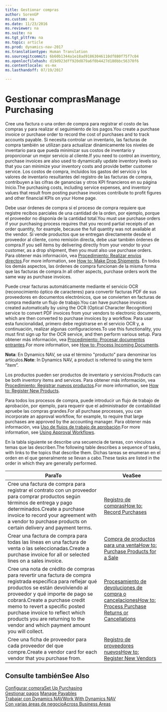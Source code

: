```yaml
---
title: Gestionar compras
author: SorenGP
ms.custom: na
ms.date: 11/23/2016
ms.reviewer: na
ms.suite: na
ms.tgt_pltfrm: na
ms.topic: article
ms.prod: dynamics-nav-2017
ms.translationtype: Human Translation
ms.sourcegitcommit: 6b60b1344a1e18ad91863046110df880f75f7c04
ms.openlocfilehash: d19d923dff920d879a6f0b4427d180bbc56370f6
ms.contentlocale: es-mx
ms.lasthandoff: 07/19/2017

---
```


# <a name="manage-purchasing"></a><span data-ttu-id="05f5c-102">Gestionar compras</span><span class="sxs-lookup"><span data-stu-id="05f5c-102">Manage Purchasing</span></span>
<span data-ttu-id="05f5c-103">Cree una factura o una orden de compra para registrar el costo de las compras y para realizar el seguimiento de los pagos.</span><span class="sxs-lookup"><span data-stu-id="05f5c-103">You create a purchase invoice or purchase order to record the cost of purchases and to track accounts payable.</span></span> <span data-ttu-id="05f5c-104">Si necesita controlar un inventario, las facturas de compra también se utilizan para actualizar dinámicamente los niveles de inventario para que pueda minimizar sus costos de inventario y proporcionar un mejor servicio al cliente.</span><span class="sxs-lookup"><span data-stu-id="05f5c-104">If you need to control an inventory, purchase invoices are also used to dynamically update inventory levels so that you can minimize your inventory costs and provide better customer service.</span></span> <span data-ttu-id="05f5c-105">Los costos de compra, incluidos los gastos del servicio y los valores de inventario resultantes del registro de las facturas de compra, contribuyen a las cifras de ganancias y otros KPI financieros en su página Inicio.</span><span class="sxs-lookup"><span data-stu-id="05f5c-105">The purchasing costs, including service expenses, and inventory values that result from posting purchase invoices contribute to profit figures and other financial KPIs on your Home page.</span></span>

<span data-ttu-id="05f5c-106">Debe usar órdenes de compra si el proceso de compra requiere que registre recibos parciales de una cantidad de la orden, por ejemplo, porque el proveedor no disponía de la cantidad total.</span><span class="sxs-lookup"><span data-stu-id="05f5c-106">You must use purchase orders if your purchasing process requires that you record partial receipts of an order quantity, for example, because the full quantity was not available at the vendor.</span></span> <span data-ttu-id="05f5c-107">Si vende productos que se entregan directamente desde el proveedor al cliente, como remisión directa, debe usar también órdenes de compra.</span><span class="sxs-lookup"><span data-stu-id="05f5c-107">If you sell items by delivering directly from your vendor to your customer, as a drop shipment, then you must also use purchase orders.</span></span> <span data-ttu-id="05f5c-108">Para obtener más información, vea [Procedimiento: Realizar envíos directos](sales-how-drop-shipment.md).</span><span class="sxs-lookup"><span data-stu-id="05f5c-108">For more information, see [How to: Make Drop Shipments](sales-how-drop-shipment.md).</span></span> <span data-ttu-id="05f5c-109">En todos los demás aspectos, las órdenes de compra funcionan de la misma forma que las facturas de compra.</span><span class="sxs-lookup"><span data-stu-id="05f5c-109">In all other aspects, purchase orders work the same way as purchase invoices.</span></span>

<span data-ttu-id="05f5c-110">Puede crear facturas automáticamente mediante el servicio OCR (reconocimiento óptico de caracteres) para convertir facturas PDF de sus proveedores en documentos electrónicos, que se convierten en facturas de compra mediante un flujo de trabajo.</span><span class="sxs-lookup"><span data-stu-id="05f5c-110">You can have purchase invoices created automatically by using the OCR (Optical Character Recognition) service to convert PDF invoices from your vendors to electronic documents, which are then converted to purchase invoices by a workflow.</span></span> <span data-ttu-id="05f5c-111">Para usar esta funcionalidad, primero debe registrarse en el servicio OCR y, a continuación, realizar algunas configuraciones.</span><span class="sxs-lookup"><span data-stu-id="05f5c-111">To use this functionality, you must first sign up for the OCR service, and then perform various setup.</span></span> <span data-ttu-id="05f5c-112">Para obtener más información, vea [Procedimiento: Procesar documentos entrantes](across-process-income-documents.md).</span><span class="sxs-lookup"><span data-stu-id="05f5c-112">For more information, see [How to: Process Incoming Documents](across-process-income-documents.md).</span></span>      

<span data-ttu-id="05f5c-113">**Nota**: En Dynamics NAV, se usa el término "producto" para denominar los artículos.</span><span class="sxs-lookup"><span data-stu-id="05f5c-113">**Note**: In Dynamics NAV, a product is referred to using the term “item”.</span></span>

<span data-ttu-id="05f5c-114">Los productos pueden ser productos de inventario y servicios.</span><span class="sxs-lookup"><span data-stu-id="05f5c-114">Products can be both inventory items and services.</span></span> <span data-ttu-id="05f5c-115">Para obtener más información, vea [Procedimiento: Registrar nuevos productos](inventory-how-register-new-products.md).</span><span class="sxs-lookup"><span data-stu-id="05f5c-115">For more information, see [How to: Register New Products](inventory-how-register-new-products.md).</span></span>

<span data-ttu-id="05f5c-116">Para todos los procesos de compra, puede introducir un flujo de trabajo de aprobación, por ejemplo, para requerir que el administrador de contabilidad apruebe las compras grandes.</span><span class="sxs-lookup"><span data-stu-id="05f5c-116">For all purchase processes, you can incorporate an approval workflow, for example, to require that large purchases are approved by the accounting manager.</span></span> <span data-ttu-id="05f5c-117">Para obtener más información, vea [Uso de flujos de trabajo de aprobación](across-how-use-approval-workflows.md).</span><span class="sxs-lookup"><span data-stu-id="05f5c-117">For more information, see [Using Approval Workflows](across-how-use-approval-workflows.md).</span></span>

<span data-ttu-id="05f5c-118">En la tabla siguiente se describe una secuencia de tareas, con vínculos a temas que las describen.</span><span class="sxs-lookup"><span data-stu-id="05f5c-118">The following table describes a sequence of tasks, with links to the topics that describe them.</span></span> <span data-ttu-id="05f5c-119">Dichas tareas se enumeran en el orden en el que generalmente se llevan a cabo.</span><span class="sxs-lookup"><span data-stu-id="05f5c-119">These tasks are listed in the order in which they are generally performed.</span></span>


|<span data-ttu-id="05f5c-120">Para</span><span class="sxs-lookup"><span data-stu-id="05f5c-120">To</span></span> |<span data-ttu-id="05f5c-121">Vea</span><span class="sxs-lookup"><span data-stu-id="05f5c-121">See</span></span> |
|---|----|
|<span data-ttu-id="05f5c-122">Cree una factura de compra para registrar el contrato con un proveedor para comprar productos según términos de entrega y pago determinados.</span><span class="sxs-lookup"><span data-stu-id="05f5c-122">Create a purchase invoice to record your agreement with a vendor to purchase products on certain delivery and payment terms.</span></span> |[<span data-ttu-id="05f5c-123">Registro de compras</span><span class="sxs-lookup"><span data-stu-id="05f5c-123">How to: Record Purchases</span></span>](purchasing-how-record-purchases.md)|
|<span data-ttu-id="05f5c-124">Crear una factura de compra para todas las líneas en una factura de venta o las seleccionadas.</span><span class="sxs-lookup"><span data-stu-id="05f5c-124">Create a purchase invoice for all or selected lines on a sales invoice.</span></span>|[<span data-ttu-id="05f5c-125">Compra de productos para una venta</span><span class="sxs-lookup"><span data-stu-id="05f5c-125">How to: Purchase Products for a Sale</span></span>](purchasing-how-purchase-products-sale.md)|
|<span data-ttu-id="05f5c-126">Cree una nota de crédito de compras para revertir una factura de compra registrada específica para reflejar qué productos se están devolviendo al proveedor y qué importe de pago se cobrará.</span><span class="sxs-lookup"><span data-stu-id="05f5c-126">Create a purchase credit memo to revert a specific posted purchase invoice to reflect which products you are returning to the vendor and which payment amount you will collect.</span></span>|[<span data-ttu-id="05f5c-127">Procesamiento de devoluciones de compra o cancelaciones</span><span class="sxs-lookup"><span data-stu-id="05f5c-127">How to: Process Purchase Returns or Cancellations</span></span>](purchasing-how-process-purchase-returns-cancellations.md)|
|<span data-ttu-id="05f5c-128">Cree una ficha de proveedor para cada proveedor del que compre.</span><span class="sxs-lookup"><span data-stu-id="05f5c-128">Create a vendor card for each vendor that you purchase from.</span></span>|[<span data-ttu-id="05f5c-129">Registro de proveedores nuevos</span><span class="sxs-lookup"><span data-stu-id="05f5c-129">How to: Register New Vendors</span></span>](purchasing-how-register-new-vendors.md)|

## <a name="see-also"></a><span data-ttu-id="05f5c-130">Consulte también</span><span class="sxs-lookup"><span data-stu-id="05f5c-130">See Also</span></span>
[<span data-ttu-id="05f5c-131">Configurar compra</span><span class="sxs-lookup"><span data-stu-id="05f5c-131">Set Up Purchasing</span></span>](purchasing-setup-purchasing.md)  
<span data-ttu-id="05f5c-132">[Gestionar pagos](payables-manage-payables.md)  </span><span class="sxs-lookup"><span data-stu-id="05f5c-132">[Manage Payables](payables-manage-payables.md)  </span></span>  
[<span data-ttu-id="05f5c-133">Trabajar con Dynamics NAV</span><span class="sxs-lookup"><span data-stu-id="05f5c-133">Work With Dynamics NAV</span></span>](ui-work-product.md)  
[<span data-ttu-id="05f5c-134">Con varias áreas de negocio</span><span class="sxs-lookup"><span data-stu-id="05f5c-134">Across Business Areas</span></span>](ui-across-business-areas.md)


